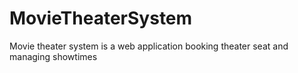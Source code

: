 # MovieTheaterSystem
Movie theater system is a web application booking theater seat and managing showtimes
